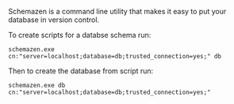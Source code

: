 Schemazen is a command line utility that makes it easy to put your database
in version control.

To create scripts for a databse schema run:

    schemazen.exe cn:"server=localhost;database=db;trusted_connection=yes;" db

Then to create the database from script run:

    schemazen.exe db cn:"server=localhost;database=db;trusted_connection=yes;"

